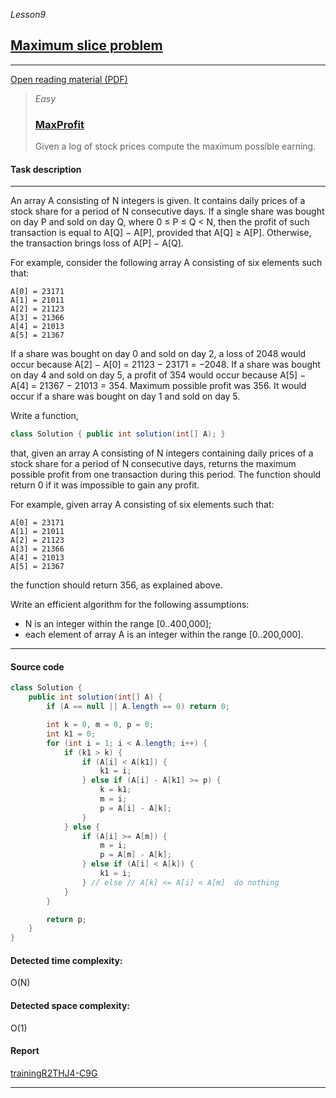 _Lesson9_
## [Maximum slice problem](https://app.codility.com/programmers/lessons/9-maximum_slice_problem/)

***
[Open reading material (PDF)](https://codility.com/media/train/7-MaxSlice.pdf)

> _Easy_
> ### [MaxProfit](https://app.codility.com/programmers/lessons/9-maximum_slice_problem/max_profit/)
> Given a log of stock prices compute the maximum possible earning.

#### Task description
***
An array A consisting of N integers is given. It contains daily prices of a stock share for a period of N consecutive days. If a single share was bought on day P and sold on day Q, where 0 ≤ P ≤ Q < N, then the profit of such transaction is equal to A[Q] − A[P], provided that A[Q] ≥ A[P]. Otherwise, the transaction brings loss of A[P] − A[Q].

For example, consider the following array A consisting of six elements such that:
```
A[0] = 23171
A[1] = 21011
A[2] = 21123
A[3] = 21366
A[4] = 21013
A[5] = 21367
```

If a share was bought on day 0 and sold on day 2, a loss of 2048 would occur because A[2] − A[0] = 21123 − 23171 = −2048. If a share was bought on day 4 and sold on day 5, a profit of 354 would occur because A[5] − A[4] = 21367 − 21013 = 354. Maximum possible profit was 356. It would occur if a share was bought on day 1 and sold on day 5.

Write a function,
```java
class Solution { public int solution(int[] A); }
```
that, given an array A consisting of N integers containing daily prices of a stock share for a period of N consecutive days, returns the maximum possible profit from one transaction during this period. The function should return 0 if it was impossible to gain any profit.

For example, given array A consisting of six elements such that:
```
A[0] = 23171
A[1] = 21011
A[2] = 21123
A[3] = 21366
A[4] = 21013
A[5] = 21367
```
the function should return 356, as explained above.

Write an efficient algorithm for the following assumptions:

* N is an integer within the range [0..400,000];
* each element of array A is an integer within the range [0..200,000].
***

#### Source code
```java
class Solution {
    public int solution(int[] A) {
        if (A == null || A.length == 0) return 0;

        int k = 0, m = 0, p = 0;
        int k1 = 0;
        for (int i = 1; i < A.length; i++) {
            if (k1 > k) {
                if (A[i] < A[k1]) {
                    k1 = i;
                } else if (A[i] - A[k1] >= p) {
                    k = k1;
                    m = i;
                    p = A[i] - A[k];
                }
            } else {
                if (A[i] >= A[m]) {
                    m = i;
                    p = A[m] - A[k];
                } else if (A[i] < A[k]) {
                    k1 = i;
                } // else // A[k] <= A[i] < A[m]  do nothing
            }
        }

        return p;
    }
}
```

#### Detected time complexity:
O(N)

#### Detected space complexity:
O(1)

#### Report
[trainingR2THJ4-C9G](https://app.codility.com/demo/results/trainingR2THJ4-C9G/)

***
